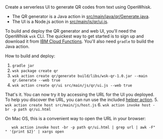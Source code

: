 Create a serverless UI to generate QR codes from text using OpenWhisk.

* The QR generator is a Java action in [src/main/java/qr/Generate.java](src/main/java/qr/Generate.java).
* The UI is a Node.js action in [src/main/js/qr/ui.js](src/main/js/qr/ui.js).

To build and deploy the QR generator and web UI, you'll need the OpenWhisk `wsk` CLI.
The quickest way to get started is to sign up and download it from [IBM Cloud Functions](https://ibm.biz/openwhisk).
You'll also need `gradle` to build the Java action.

How to build and deploy:
  1. `gradle jar`
  2. `wsk package create qr`
  3. `wsk action create qr/generate build/libs/wsk-qr-1.0.jar --main qr.Generate --web true`
  4. `wsk action create qr/ui src/main/js/qr/ui.js --web true`

That's it. You can now try it by accessing the URL for the UI you deployed.
To help you discover the URL, you can run use the included [helper action](src/main/js/host.js).
  5. `wsk action create host src/main/js/host.js`
  6. `wsk action invoke host -br -p path qr/ui.html`
  
On Mac OS, this is a convenient way to open the URL in your browser:
```
   wsk action invoke host -br -p path qr/ui.html | grep url | awk -F" " '{print $2}' | xargs open
```

